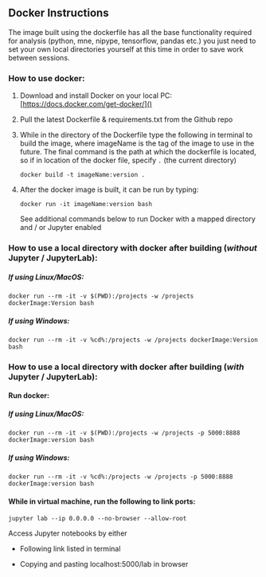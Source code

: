 ## Docker Instructions

The image built using the dockerfile has all the base functionality required for analysis (python, mne, nipype, tensorflow, pandas etc.) you just need to set your own local directories yourself at this time in order to save work between sessions.


### How to use docker: 
1. Download and install Docker on your local PC: [https://docs.docker.com/get-docker/]()

2. Pull the latest Dockerfile & requirements.txt from the Github repo
 
3. While in the directory of the Dockerfile type the following in terminal to build the image, where imageName is the tag of the image to use in the future. The final command is the path at which the dockerfile is located, so if in location of the docker file, specify `.` (the current directory)
	
	`docker build -t imageName:version .
	`

4. After the docker image is built, it can be run by typing:

	`docker run -it imageName:version bash
	`
	
	See additional commands below to run Docker with a mapped directory and / or Jupyter enabled


### How to use a local directory with docker after building (*without* Jupyter / JupyterLab): 

##### If using Linux/MacOS: 

`docker run --rm -it -v $(PWD):/projects -w /projects dockerImage:Version bash 
`
##### If using Windows: 

`docker run --rm -it -v %cd%:/projects -w /projects dockerImage:Version bash 
`
### How to use a local directory with docker after building (*with* Jupyter / JupyterLab): 

#### Run docker: 

##### If using Linux/MacOS: 

`docker run --rm -it -v $(PWD):/projects -w /projects -p 5000:8888 dockerImage:version bash 
`
##### If using Windows: 

`docker run --rm -it -v %cd%:/projects -w /projects -p 5000:8888 dockerImage:version bash 
`
#### While in virtual machine, run the following to link ports: 

`jupyter lab --ip 0.0.0.0 --no-browser --allow-root
`

Access Jupyter notebooks by either
 
* Following link listed in terminal 

* Copying and pasting localhost:5000/lab in browser  
